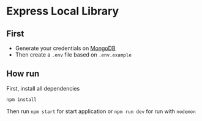 # Express Local Library

## First

- Generate your credentials on [MongoDB](https://cloud.mongodb.com)
- Then create a `.env` file based on `.env.example`

## How run

First, install all dependencies

```bash
npm install
```

Then run `npm start` for start application or `npm run dev` for run with `nodemon`
